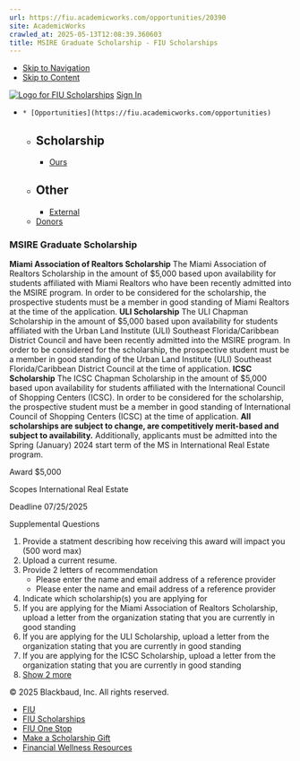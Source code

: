 ```yaml
---
url: https://fiu.academicworks.com/opportunities/20390
site: AcademicWorks
crawled_at: 2025-05-13T12:08:39.360603
title: MSIRE Graduate Scholarship - FIU Scholarships
---
```


  * [Skip to Navigation](https://fiu.academicworks.com/opportunities/20390#navigation)
  * [Skip to Content](https://fiu.academicworks.com/opportunities/20390#main)

[![Logo for FIU Scholarships](https://s3.amazonaws.com/static.academicworks.com/clients/fiu/assets/images/logo.png)](http://fiu.academicworks.com) [Sign In](https://fiu.academicworks.com/users/sign_in)
  *     * [Opportunities](https://fiu.academicworks.com/opportunities)
      * ## Scholarship
        * [Ours](https://fiu.academicworks.com/opportunities)
      * ## Other
        * [External](https://fiu.academicworks.com/opportunities/external)
    * [Donors](https://fiu.academicworks.com/donors)


### MSIRE Graduate Scholarship
**Miami Association of Realtors Scholarship** The Miami Association of Realtors Scholarship in the amount of $5,000 based upon availability for students affiliated with Miami Realtors who have been recently admitted into the MSIRE program. In order to be considered for the scholarship, the prospective students must be a member in good standing of Miami Realtors at the time of the application.
**ULI Scholarship** The ULI Chapman Scholarship in the amount of $5,000 based upon availability for students affiliated with the Urban Land Institute (ULI) Southeast Florida/Caribbean District Council and have been recently admitted into the MSIRE program. In order to be considered for the scholarship, the prospective student must be a member in good standing of the Urban Land Institute (ULI) Southeast Florida/Caribbean District Council at the time of application.
**ICSC Scholarship** The ICSC Chapman Scholarship in the amount of $5,000 based upon availability for students affiliated with the International Council of Shopping Centers (ICSC). In order to be considered for the scholarship, the prospective student must be a member in good standing of International Council of Shopping Centers (ICSC) at the time of application.
**All scholarships are subject to change, are competitively merit-based and subject to availability.** Additionally, applicants must be admitted into the Spring (January) 2024 start term of the MS in International Real Estate program. 

Award
    $5,000 

Scopes
    International Real Estate 

Deadline
    07/25/2025 

Supplemental Questions
    
  1. Provide a statment describing how receiving this award will impact you (500 word max)
  2. Upload a current resume.
  3. Provide 2 letters of recommendation
     * Please enter the name and email address of a reference provider
     * Please enter the name and email address of a reference provider
  4. Indicate which scholarship(s) you are applying for
  5. If you are applying for the Miami Association of Realtors Scholarship, upload a letter from the organization stating that you are currently in good standing
  6. If you are applying for the ULI Scholarship, upload a letter from the organization stating that you are currently in good standing 
  7. If you are applying for the ICSC Scholarship, upload a letter from the organization stating that you are currently in good standing 
  8. [Show 2 more](https://fiu.academicworks.com/opportunities/20390)


© 2025 Blackbaud, Inc. All rights reserved. 
  * [FIU ](http://fiu.edu/)
  * [FIU Scholarships](http://scholarships.fiu.edu)
  * [FIU One Stop](http://onestop.fiu.edu)
  * [Make a Scholarship Gift](https://give.fiu.edu/give-now/)
  * [Financial Wellness Resources](https://go.fiu.edu/iGrad)



